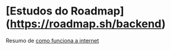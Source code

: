 # [Estudos do Roadmap] (https://roadmap.sh/backend)


Resumo de [como funciona a internet](https://www.youtube.com/watch?v=HNQD0qJ0TC4&t=191s)


